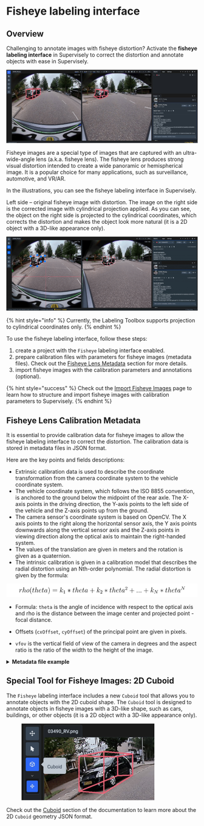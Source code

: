 # Fisheye labeling interface

## Overview

Challenging to annotate images with fisheye distortion? Activate the **fisheye labeling interface** in Supervisely to correct the distortion and annotate objects with ease in Supervisely.

![](Fisheye-Interface-frame.jpg)

Fisheye images are a special type of images that are captured with an ultra-wide-angle lens (a.k.a. fisheye lens). The fisheye lens produces strong visual distortion intended to create a wide panoramic or hemispherical image. It is a popular choice for many applications, such as surveillance, automotive, and VR/AR.

In the illustrations, you can see the fisheye labeling interface in Supervisely.

Left side – original fisheye image with distortion. The image on the right side is the corrected image with cylindrical projection applied. As you can see, the object on the right side is projected to the cylindrical coordinates, which corrects the distortion and makes the object look more natural (it is a 2D object with a 3D-like appearance only).

![](Cuboid-frame.gif)

{% hint style="info" %}
Currently, the Labeling Toolbox supports projection to cylindrical coordinates only.
{% endhint %}

To use the fisheye labeling interface, follow these steps:

1. create a project with the `Fisheye` labeling interface enabled.
2. prepare calibration files with parameters for fisheye images (metadata files). Check out the [Fisheye Lens Metadata](#fisheye-lens-metadata) section for more details.
3. import fisheye images with the calibration parameters and annotations (optional).

{% hint style="success" %}
Check out the [Import Fisheye Images](../../../data-organization/import/import/supported-formats-images/fisheye.md) page to learn how to structure and import fisheye images with calibration parameters to Supervisely.
{% endhint %}

## Fisheye Lens Calibration Metadata

It is essential to provide calibration data for fisheye images to allow the fisheye labeling interface to correct the distortion. The calibration data is stored in metadata files in JSON format.

Here are the key points and fields descriptions:

- Extrinsic calibration data is used to describe the coordinate transformation from the camera coordinate system to the vehicle coordinate system.
- The vehicle coordinate system, which follows the ISO 8855 convention, is anchored to the ground below the midpoint of the rear axle. The X-axis points in the driving direction, the Y-axis points to the left side of the vehicle and the Z-axis points up from the ground.
- The camera sensor's coordinate system is based on OpenCV. The X axis points to the right along the horizontal sensor axis, the Y axis points downwards along the vertical sensor axis and the Z-axis points in viewing direction along the optical axis to maintain the right-handed system.
- The values of the translation are given in meters and the rotation is given as a quaternion.
- The intrinsic calibration is given in a calibration model that describes the radial distortion using an Nth-order polynomial. The radial distortion is given by the formula:

<div align="center p-2">

<img src="./Formula.svg" width="550" alt="">

</div>


- Formula: `theta` is the angle of incidence with respect to the optical axis and rho is the distance between the image center and projected point - focal distance.

- Offsets (`cxOffset`, `cyOffset`) of the principal point are given in pixels.

- `vfov` is the vertical field of view of the camera in degrees and the aspect ratio is the ratio of the width to the height of the image.

<details>

<summary><strong>Metadata file example</strong></summary>

```
{
  "calibration": {
    "extrinsic": {
      "quaternion": [
        0.39492483984846793,
        -0.5928584556321699,
        -0.5854007522749839,
        0.3871164962798451
      ],
      "translation": [
        -3.819498356,
        -0.070724798,
        0.730674159
      ]
    },
    "intrinsic": {
      "vfov": 97.9998472,
      "cxOffset": 0.59267,
      "cyOffset": -7.22379,
      "lensCoeffs": {
        "k1": 466.35917211,
        "k2": 32.48178784,
        "k3": -52.1509689,
        "k4": 73.79780387,
        "k5": -30.12830986,
        "k6": -0.37231277
      },
      "aspectRatio": 1.0,
      "cameraModel": "radial_poly"
    }
  }
}
```

</details>

## Special Tool for Fisheye Images: 2D Cuboid

The `Fisheye` labeling interface includes a new `Cuboid` tool that allows you to annotate objects with the 2D cuboid shape. The `Cuboid` tool is designed to annotate objects in fisheye images with a 3D-like shape, such as cars, buildings, or other objects (it is a 2D object with a 3D-like appearance only).

<figure><img src="./Cuboid-2d-frame.jpg" width="350" alt=""><figcaption></figcaption></figure>

Check out the [Cuboid](../../../data-organization/Annotation-JSON-format/04_Supervisely_Format_objects.md#cuboids-2d-annotation) section of the documentation to learn more about the 2D `Cuboid` geometry JSON format.
